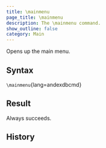 ```yaml
---
title: \mainmenu
page_title: \mainmenu
description: The \mainmenu command.
show_outline: false
category: Main
---
```


Opens up the main menu.

<CommandDetailsTable
    name="\mainmenu"
    :aliases="[
        '\\menu',
        '\\mm'
    ]"
    :categories="[
        'uis'
    ]"
    :requiredTags="[
        'canUseChatCommands'
    ]"
    ultraSecurityModeSecurityLevel="moderator"
    version="2.0.0"
    :undoSupported="-1"
    :functional="true"
    :deprecated="false"
/>

## Syntax

`\mainmenu`{lang=andexdbcmd}

## Result

Always succeeds.

## History

<template-EmptySection />

<template-EmptySection />
